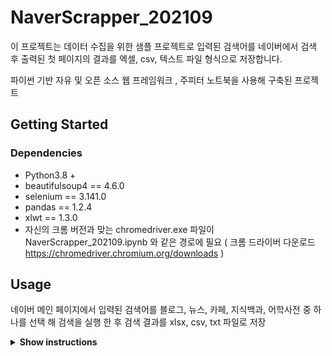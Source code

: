 # NaverScrapper_202109

이 프로젝트는 데이터 수집을 위한 샘플 프로젝트로 입력된 검색어를 네이버에서 검색 후 출력된 첫 페이지의 결과를 엑셀, csv, 텍스트 파일 형식으로 저장합니다.

파이썬 기반 자유 및 오픈 소스 웹 프레임워크 , 주피터 노트북을 사용해 구축된 프로젝트

## Getting Started 
### Dependencies 
* Python3.8 + 
* beautifulsoup4 == 4.6.0
* selenium == 3.141.0
* pandas == 1.2.4
* xlwt == 1.3.0
* 자신의 크롬 버전과 맞는 chromedriver.exe 파일이 NaverScrapper_202109.ipynb 와 같은 경로에 필요 ( 크롬 드라이버 다운로드 https://chromedriver.chromium.org/downloads )


## Usage
네이버 메인 페이지에서 입력된 검색어를 블로그, 뉴스, 카페, 지식백과, 어학사전 중 하나를 선택 해 검색을 실행 한 후 검색 결과를 xlsx, csv, txt 파일로 저장

<details><summary><b>Show instructions</b></summary>

  1. 주피터노트북에서 프로젝트를 실행
  2. 검색어 입력
  3. 다음 메뉴 중 하나 선택
  ```
  [메뉴] 1.블로그  2.뉴스  3.카페  4.지식백과  5.어학사전 (종료. 0)
  ```
  4. 데이터 추출 후 저장 여부 선택
  ```
  추출된 데이터를 파일로 저장하시겠습니까? (Y/N)
  ```
  5. 저장을 선택 했다면 저장 파일 형식 선택
  ```
  [메뉴] 1.txt 2.csv 3.xls 4.전체 저장 (종료: 0)
  ```
  6. 저장 경로 지정 후 저장  

</details>


